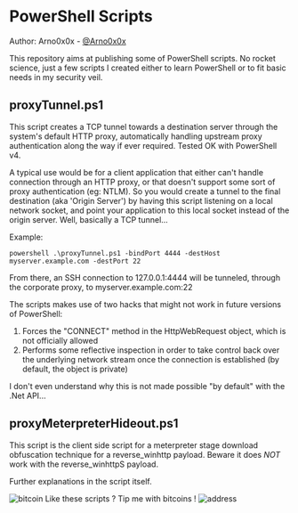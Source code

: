 PowerShell Scripts
============

Author: Arno0x0x - [@Arno0x0x](http://twitter.com/Arno0x0x)

This repository aims at publishing some of PowerShell scripts. No rocket science, just a few scripts I created either to learn PowerShell or to fit basic needs in my security veil.

proxyTunnel.ps1
----------------
This script creates a TCP tunnel towards a destination server through the system's default HTTP proxy, automatically handling upstream proxy authentication along the way if ever required. Tested OK with PowerShell v4.

A typical use would be for a client application that either can't handle connection through an HTTP proxy, or that doesn't support some sort of proxy authentication (eg: NTLM). So you would create a tunnel to the final destination (aka 'Origin Server') by having this script listening on a local network socket, and point your application to this local socket instead of the origin server. Well, basically a TCP tunnel...

Example:
```
powershell .\proxyTunnel.ps1 -bindPort 4444 -destHost myserver.example.com -destPort 22
```
From there, an SSH connection to 127.0.0.1:4444 will be tunneled, through the corporate proxy, to myserver.example.com:22

The scripts makes use of two hacks that might not work in future versions of PowerShell:
1. Forces the "CONNECT" method in the HttpWebRequest object, which is not officially allowed
2. Performs some reflective inspection in order to take control back over the underlying network stream once the connection is established (by default, the object is private)

I don't even understand why this is not made possible "by default" with the .Net API...

proxyMeterpreterHideout.ps1
----------------
This script is the client side script for a meterpreter stage download obfuscation technique for a reverse_winhttp payload.
Beware it does *NOT* work with the reverse_winhttpS payload.

Further explanations in the script itself.

![bitcoin](https://dl.dropboxusercontent.com/s/imckco5cg0llfla/bitcoin-icon.png?dl=0) Like these scripts ? Tip me with bitcoins !
![address](https://dl.dropboxusercontent.com/s/9bd5p45xmqz72vw/bc_tipping_address.png?dl=0)